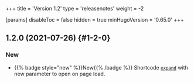 +++
title = 'Version 1.2'
type = 'releasenotes'
weight = -2

[params]
  disableToc = false
  hidden = true
  minHugoVersion = '0.65.0'
+++

## 1.2.0 (2021-07-26) {#1-2-0}

### New

- {{% badge style="new" %}}New{{% /badge %}} Shortcode [`expand`](shortcodes/expand) with new parameter to open on page load.
